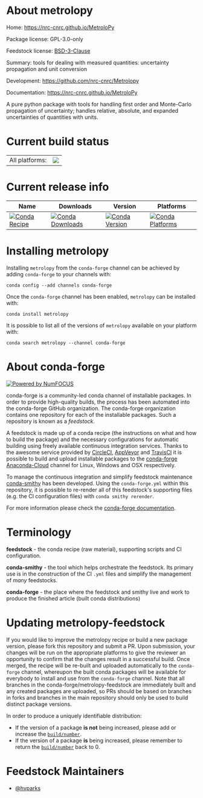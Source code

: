 About metrolopy
===============

Home: https://nrc-cnrc.github.io/MetroloPy

Package license: GPL-3.0-only

Feedstock license: [BSD-3-Clause](https://github.com/conda-forge/metrolopy-feedstock/blob/master/LICENSE.txt)

Summary: tools for dealing with measured quantities: uncertainty propagation and unit conversion

Development: https://github.com/nrc-cnrc/Metrolopy

Documentation: https://nrc-cnrc.github.io/MetroloPy

A pure python package with tools for handling first order and Monte-Carlo
propagation of uncertainty; handles relative, absolute, and expanded
uncertainties of quantities with units.


Current build status
====================


<table><tr><td>All platforms:</td>
    <td>
      <a href="https://dev.azure.com/conda-forge/feedstock-builds/_build/latest?definitionId=10803&branchName=master">
        <img src="https://dev.azure.com/conda-forge/feedstock-builds/_apis/build/status/metrolopy-feedstock?branchName=master">
      </a>
    </td>
  </tr>
</table>

Current release info
====================

| Name | Downloads | Version | Platforms |
| --- | --- | --- | --- |
| [![Conda Recipe](https://img.shields.io/badge/recipe-metrolopy-green.svg)](https://anaconda.org/conda-forge/metrolopy) | [![Conda Downloads](https://img.shields.io/conda/dn/conda-forge/metrolopy.svg)](https://anaconda.org/conda-forge/metrolopy) | [![Conda Version](https://img.shields.io/conda/vn/conda-forge/metrolopy.svg)](https://anaconda.org/conda-forge/metrolopy) | [![Conda Platforms](https://img.shields.io/conda/pn/conda-forge/metrolopy.svg)](https://anaconda.org/conda-forge/metrolopy) |

Installing metrolopy
====================

Installing `metrolopy` from the `conda-forge` channel can be achieved by adding `conda-forge` to your channels with:

```
conda config --add channels conda-forge
```

Once the `conda-forge` channel has been enabled, `metrolopy` can be installed with:

```
conda install metrolopy
```

It is possible to list all of the versions of `metrolopy` available on your platform with:

```
conda search metrolopy --channel conda-forge
```


About conda-forge
=================

[![Powered by NumFOCUS](https://img.shields.io/badge/powered%20by-NumFOCUS-orange.svg?style=flat&colorA=E1523D&colorB=007D8A)](http://numfocus.org)

conda-forge is a community-led conda channel of installable packages.
In order to provide high-quality builds, the process has been automated into the
conda-forge GitHub organization. The conda-forge organization contains one repository
for each of the installable packages. Such a repository is known as a *feedstock*.

A feedstock is made up of a conda recipe (the instructions on what and how to build
the package) and the necessary configurations for automatic building using freely
available continuous integration services. Thanks to the awesome service provided by
[CircleCI](https://circleci.com/), [AppVeyor](https://www.appveyor.com/)
and [TravisCI](https://travis-ci.com/) it is possible to build and upload installable
packages to the [conda-forge](https://anaconda.org/conda-forge)
[Anaconda-Cloud](https://anaconda.org/) channel for Linux, Windows and OSX respectively.

To manage the continuous integration and simplify feedstock maintenance
[conda-smithy](https://github.com/conda-forge/conda-smithy) has been developed.
Using the ``conda-forge.yml`` within this repository, it is possible to re-render all of
this feedstock's supporting files (e.g. the CI configuration files) with ``conda smithy rerender``.

For more information please check the [conda-forge documentation](https://conda-forge.org/docs/).

Terminology
===========

**feedstock** - the conda recipe (raw material), supporting scripts and CI configuration.

**conda-smithy** - the tool which helps orchestrate the feedstock.
                   Its primary use is in the construction of the CI ``.yml`` files
                   and simplify the management of *many* feedstocks.

**conda-forge** - the place where the feedstock and smithy live and work to
                  produce the finished article (built conda distributions)


Updating metrolopy-feedstock
============================

If you would like to improve the metrolopy recipe or build a new
package version, please fork this repository and submit a PR. Upon submission,
your changes will be run on the appropriate platforms to give the reviewer an
opportunity to confirm that the changes result in a successful build. Once
merged, the recipe will be re-built and uploaded automatically to the
`conda-forge` channel, whereupon the built conda packages will be available for
everybody to install and use from the `conda-forge` channel.
Note that all branches in the conda-forge/metrolopy-feedstock are
immediately built and any created packages are uploaded, so PRs should be based
on branches in forks and branches in the main repository should only be used to
build distinct package versions.

In order to produce a uniquely identifiable distribution:
 * If the version of a package **is not** being increased, please add or increase
   the [``build/number``](https://conda.io/docs/user-guide/tasks/build-packages/define-metadata.html#build-number-and-string).
 * If the version of a package **is** being increased, please remember to return
   the [``build/number``](https://conda.io/docs/user-guide/tasks/build-packages/define-metadata.html#build-number-and-string)
   back to 0.

Feedstock Maintainers
=====================

* [@hvparks](https://github.com/hvparks/)

